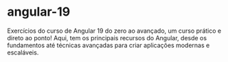 # angular-19
Exercícios do curso de Angular 19 do zero ao avançado, um curso prático e direto ao ponto! Aqui, tem os principais recursos do Angular, desde os fundamentos até técnicas avançadas para criar aplicações modernas e escaláveis. 
